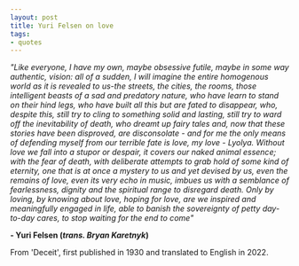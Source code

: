 ```yaml
---
layout: post
title: Yuri Felsen on love
tags:
- quotes
---
```


_"Like everyone, I have my own, maybe obsessive futile, maybe in some way authentic, vision: all of a sudden, I will imagine the entire homogenous world as it is revealed to us-the streets, the cities, the rooms, those intelligent beasts of a sad and predatory nature, who have learn to stand on their hind legs, who have built all this but are fated to disappear, who, despite this, still try to cling to something solid and lasting, still try to ward off the inevitability of death, who dreamt up fairy tales and, now that these stories have been disproved, are disconsolate - and for me the only means of defending myself from our terrible fate is love, my love - Lyolya. Without love we fall into a stupor or despair, it covers our naked animal essence; with the fear of death, with deliberate attempts to grab hold of some kind of eternity, one that is at once a mystery to us and yet devised by us, even the remains of love, even its very echo in music, imbues us with a semblance of fearlessness, dignity and the spiritual range to disregard death. Only by loving, by knowing about love, hoping for love, are we inspired and meaningfully engaged in life, able to banish the sovereignty of petty day-to-day cares, to stop waiting for the end to come"_

**- Yuri Felsen (*trans. Bryan Karetnyk*)**

From 'Deceit', first published in 1930 and translated to English in 2022.